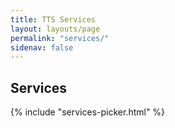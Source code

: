 ```yaml
---
title: TTS Services
layout: layouts/page
permalink: "services/"
sidenav: false
---
```

<h2 class="site-preview-heading">Services</h2>
{% include "services-picker.html" %}

